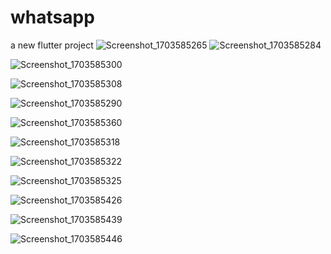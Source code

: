 # whatsapp
a new flutter project
 
![Screenshot_1703585265](https://github.com/Cideepkrishnan/WhatsApp/assets/145324710/054536f9-19ba-499f-8f79-b014847647fd)
 
![Screenshot_1703585284](https://github.com/Cideepkrishnan/WhatsApp/assets/145324710/2a8f3a97-1301-4b8e-856f-814cd008a544)

![Screenshot_1703585300](https://github.com/Cideepkrishnan/WhatsApp/assets/145324710/658ded0a-1a41-4e4e-9057-b38db60b0e79)

![Screenshot_1703585308](https://github.com/Cideepkrishnan/WhatsApp/assets/145324710/43b9af95-ce05-472b-959d-8ab1c7a94e23)

![Screenshot_1703585290](https://github.com/Cideepkrishnan/WhatsApp/assets/145324710/0b6e7d86-2a96-4d53-81f9-d9b525cfb56c)

![Screenshot_1703585360](https://github.com/Cideepkrishnan/WhatsApp/assets/145324710/adf98f12-74d5-40c1-9272-7800f584319f)

![Screenshot_1703585318](https://github.com/Cideepkrishnan/WhatsApp/assets/145324710/f86b6cd7-a732-470a-8b9d-fc08dca89245)

![Screenshot_1703585322](https://github.com/Cideepkrishnan/WhatsApp/assets/145324710/8f1a49cd-7aa3-4ff0-b721-e3d95512f439)

![Screenshot_1703585325](https://github.com/Cideepkrishnan/WhatsApp/assets/145324710/dd073050-1ef4-420a-b8af-8da1ee220d37)

![Screenshot_1703585426](https://github.com/Cideepkrishnan/WhatsApp/assets/145324710/08a0a46a-b7f4-4402-8a00-679ce459a2d6)

![Screenshot_1703585439](https://github.com/Cideepkrishnan/WhatsApp/assets/145324710/9bc2495b-1a05-4210-8695-f15e8b2fca44)

![Screenshot_1703585446](https://github.com/Cideepkrishnan/WhatsApp/assets/145324710/9cea55e1-21e0-44d2-9b20-e29fcca51518)
